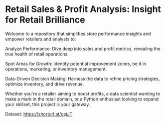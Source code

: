 # Retail Sales & Profit Analysis: Insight for Retail Brilliance

Welcome to a repository that simplifies store performance insights and empower retailers and analysts to:

Analyze Performance: Dive deep into sales and profit metrics, revealing the true health of retail operations.

Spot Areas for Growth: Identify potential improvement zones, be it in operations, marketing, or inventory management.

Data-Driven Decision Making: Harness the data to refine pricing strategies, optimize inventory, and drive revenue.

Whether you're a retailer aiming to boost profits, a data scientist wanting to make a mark in the retail domain, or a Python enthusiast looking to expand your skillset, this project is your gateway. 

Dataset: https://shorturl.at/cejJT
